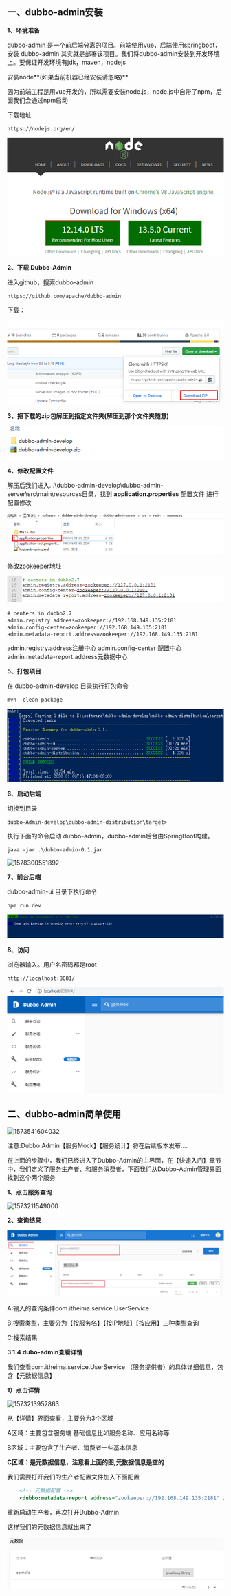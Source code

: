 ## 一、dubbo-admin安装

**1、环境准备**

dubbo-admin 是一个前后端分离的项目。前端使用vue，后端使用springboot，安装 dubbo-admin 其实就是部署该项目。我们将dubbo-admin安装到开发环境上。要保证开发环境有jdk，maven，nodejs

安装node**(如果当前机器已经安装请忽略)**

因为前端工程是用vue开发的，所以需要安装node.js，node.js中自带了npm，后面我们会通过npm启动

下载地址

```
https://nodejs.org/en/
```

![1578298201398](images\1578298201398.png)



**2、下载 Dubbo-Admin**

进入github，搜索dubbo-admin

```
https://github.com/apache/dubbo-admin
```

下载：

![1578297063167](images\1578297063167.png)

**3、把下载的zip包解压到指定文件夹(解压到那个文件夹随意)**

![1578297477356](images\1578297477356.png)



**4、修改配置文件**

解压后我们进入…\dubbo-admin-develop\dubbo-admin-server\src\main\resources目录，找到 **application.properties** 配置文件 进行配置修改

![1578297603008](images\1578297603008.png)

修改zookeeper地址

![1578297758655](images\1578297758655.png)

```shell
# centers in dubbo2.7
admin.registry.address=zookeeper://192.168.149.135:2181
admin.config-center=zookeeper://192.168.149.135:2181
admin.metadata-report.address=zookeeper://192.168.149.135:2181

```

admin.registry.address注册中心
admin.config-center 配置中心
admin.metadata-report.address元数据中心

**5、打包项目**

在 dubbo-admin-develop 目录执行打包命令

```shell
mvn  clean package
```

![1578300464726](images\1578300464726.png)

**6、启动后端**

切换到目录

```shell
dubbo-Admin-develop\dubbo-admin-distribution\target>
```

执行下面的命令启动 dubbo-admin，dubbo-admin后台由SpringBoot构建。

```shell
java -jar .\dubbo-admin-0.1.jar
```

![1578300551892](F:\Dubbo\dubbo\资料\images\1578300551892.png)

**7、前台后端**

dubbo-admin-ui 目录下执行命令

```shell
npm run dev
```

![1578300677041](images\1578300677041.png)

**8、访问**

浏览器输入。用户名密码都是root

```
http://localhost:8081/
```

![1578300774258](images\1578300774258.png)

## 二、dubbo-admin简单使用



![1573541604032](F:/Dubbo/dubbo/ppt/%E8%AE%B2%E4%B9%89/assets/1573541604032.png)

注意:Dubbo Admin【服务Mock】【服务统计】将在后续版本发布....

在上面的步骤中，我们已经进入了Dubbo-Admin的主界面，在【快速入门】章节中，我们定义了服务生产者、和服务消费者，下面我们从Dubbo-Admin管理界面找到这个两个服务

**1、点击服务查询**

![1573211549000](.\images\1573211549000.png)







**2、查询结果**

![1578301528363](images\1578301528363.png)



A:输入的查询条件com.itheima.service.UserService

B:搜索类型，主要分为【按服务名】【按IP地址】【按应用】三种类型查询

C:搜索结果

**3.1.4 dubo-admin查看详情**

我们查看com.itheima.service.UserService （服务提供者）的具体详细信息，包含【元数据信息】

**1）点击详情**

![1573213952863](F:/Dubbo/dubbo/ppt/%E8%AE%B2%E4%B9%89/assets/1573213952863.png)



从【详情】界面查看，主要分为3个区域

A区域：主要包含服务端 基础信息比如服务名称、应用名称等

B区域：主要包含了生产者、消费者一些基本信息

**C区域：是元数据信息，注意看上面的图,元数据信息是空的**

我们需要打开我们的生产者配置文件加入下面配置

```xml
    <!-- 元数据配置 -->
    <dubbo:metadata-report address="zookeeper://192.168.149.135:2181" />
```

重新启动生产者，再次打开Dubbo-Admin

这样我们的元数据信息就出来了

![1578301892712](images\1578301892712.png)